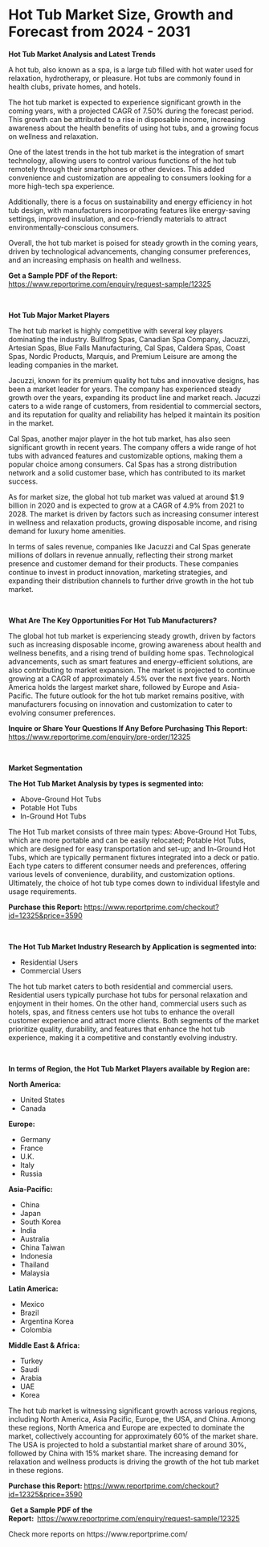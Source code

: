 <p><h1>Hot Tub Market Size, Growth and Forecast from 2024 - 2031</h1></p><p><strong>Hot Tub Market Analysis and Latest Trends</strong></p>
<p><p>A hot tub, also known as a spa, is a large tub filled with hot water used for relaxation, hydrotherapy, or pleasure. Hot tubs are commonly found in health clubs, private homes, and hotels.</p><p>The hot tub market is expected to experience significant growth in the coming years, with a projected CAGR of 7.50% during the forecast period. This growth can be attributed to a rise in disposable income, increasing awareness about the health benefits of using hot tubs, and a growing focus on wellness and relaxation.</p><p>One of the latest trends in the hot tub market is the integration of smart technology, allowing users to control various functions of the hot tub remotely through their smartphones or other devices. This added convenience and customization are appealing to consumers looking for a more high-tech spa experience.</p><p>Additionally, there is a focus on sustainability and energy efficiency in hot tub design, with manufacturers incorporating features like energy-saving settings, improved insulation, and eco-friendly materials to attract environmentally-conscious consumers.</p><p>Overall, the hot tub market is poised for steady growth in the coming years, driven by technological advancements, changing consumer preferences, and an increasing emphasis on health and wellness.</p></p>
<p><strong>Get a Sample PDF of the Report:&nbsp;</strong> <a href="https://www.reportprime.com/enquiry/request-sample/12325">https://www.reportprime.com/enquiry/request-sample/12325</a></p>
<p>&nbsp;</p>
<p><strong>Hot Tub Major Market Players</strong></p>
<p><p>The hot tub market is highly competitive with several key players dominating the industry. Bullfrog Spas, Canadian Spa Company, Jacuzzi, Artesian Spas, Blue Falls Manufacturing, Cal Spas, Caldera Spas, Coast Spas, Nordic Products, Marquis, and Premium Leisure are among the leading companies in the market.</p><p>Jacuzzi, known for its premium quality hot tubs and innovative designs, has been a market leader for years. The company has experienced steady growth over the years, expanding its product line and market reach. Jacuzzi caters to a wide range of customers, from residential to commercial sectors, and its reputation for quality and reliability has helped it maintain its position in the market.</p><p>Cal Spas, another major player in the hot tub market, has also seen significant growth in recent years. The company offers a wide range of hot tubs with advanced features and customizable options, making them a popular choice among consumers. Cal Spas has a strong distribution network and a solid customer base, which has contributed to its market success.</p><p>As for market size, the global hot tub market was valued at around $1.9 billion in 2020 and is expected to grow at a CAGR of 4.9% from 2021 to 2028. The market is driven by factors such as increasing consumer interest in wellness and relaxation products, growing disposable income, and rising demand for luxury home amenities.</p><p>In terms of sales revenue, companies like Jacuzzi and Cal Spas generate millions of dollars in revenue annually, reflecting their strong market presence and customer demand for their products. These companies continue to invest in product innovation, marketing strategies, and expanding their distribution channels to further drive growth in the hot tub market.</p></p>
<p>&nbsp;</p>
<p><strong>What Are The Key Opportunities For Hot Tub Manufacturers?</strong></p>
<p><p>The global hot tub market is experiencing steady growth, driven by factors such as increasing disposable income, growing awareness about health and wellness benefits, and a rising trend of building home spas. Technological advancements, such as smart features and energy-efficient solutions, are also contributing to market expansion. The market is projected to continue growing at a CAGR of approximately 4.5% over the next five years. North America holds the largest market share, followed by Europe and Asia-Pacific. The future outlook for the hot tub market remains positive, with manufacturers focusing on innovation and customization to cater to evolving consumer preferences.</p></p>
<p><strong>Inquire or Share Your Questions If Any Before Purchasing This Report:</strong> <a href="https://www.reportprime.com/enquiry/pre-order/12325">https://www.reportprime.com/enquiry/pre-order/12325</a></p>
<p>&nbsp;</p>
<p><strong>Market Segmentation</strong></p>
<p><strong>The Hot Tub Market Analysis by types is segmented into:</strong></p>
<p><ul><li>Above-Ground Hot Tubs</li><li>Potable Hot Tubs</li><li>In-Ground Hot Tubs</li></ul></p>
<p><p>The Hot Tub market consists of three main types: Above-Ground Hot Tubs, which are more portable and can be easily relocated; Potable Hot Tubs, which are designed for easy transportation and set-up; and In-Ground Hot Tubs, which are typically permanent fixtures integrated into a deck or patio. Each type caters to different consumer needs and preferences, offering various levels of convenience, durability, and customization options. Ultimately, the choice of hot tub type comes down to individual lifestyle and usage requirements.</p></p>
<p><strong>Purchase this Report:&nbsp;</strong><a href="https://www.reportprime.com/checkout?id=12325&price=3590">https://www.reportprime.com/checkout?id=12325&price=3590</a></p>
<p>&nbsp;</p>
<p><strong>The Hot Tub Market Industry Research by Application is segmented into:</strong></p>
<p><ul><li>Residential Users</li><li>Commercial Users</li></ul></p>
<p><p>The hot tub market caters to both residential and commercial users. Residential users typically purchase hot tubs for personal relaxation and enjoyment in their homes. On the other hand, commercial users such as hotels, spas, and fitness centers use hot tubs to enhance the overall customer experience and attract more clients. Both segments of the market prioritize quality, durability, and features that enhance the hot tub experience, making it a competitive and constantly evolving industry.</p></p>
<p>&nbsp;</p>
<p><strong>In terms of Region, the Hot Tub Market Players available by Region are:</strong></p>
<p>
    <p> <strong> North America: </strong>
        <ul>
            <li>United States</li>
            <li>Canada</li>
        </ul>
        </p> 
    <p> <strong> Europe: </strong>
        <ul>
            <li>Germany</li>
            <li>France</li>
            <li>U.K.</li>
            <li>Italy</li>
            <li>Russia</li>
        </ul>
        </p> 
    <p> <strong> Asia-Pacific: </strong>
        <ul>
            <li>China</li>
            <li>Japan</li>
            <li>South Korea</li>
            <li>India</li>
            <li>Australia</li>
            <li>China Taiwan</li>
            <li>Indonesia</li>
            <li>Thailand</li>
            <li>Malaysia</li>
        </ul>
        </p> 
    <p> <strong> Latin America: </strong>
        <ul>
            <li>Mexico</li>
            <li>Brazil</li>
            <li>Argentina Korea</li>
            <li>Colombia</li>
        </ul>
        </p> 
    <p> <strong> Middle East & Africa: </strong>
        <ul>
            <li>Turkey</li>
            <li>Saudi</li>
            <li>Arabia</li>
            <li>UAE</li>
            <li>Korea</li>
        </ul>
    </p>
    </p>
<p><p>The hot tub market is witnessing significant growth across various regions, including North America, Asia Pacific, Europe, the USA, and China. Among these regions, North America and Europe are expected to dominate the market, collectively accounting for approximately 60% of the market share. The USA is projected to hold a substantial market share of around 30%, followed by China with 15% market share. The increasing demand for relaxation and wellness products is driving the growth of the hot tub market in these regions.</p></p>
<p><strong>Purchase this Report: </strong><a href="https://www.reportprime.com/checkout?id=12325&price=3590">https://www.reportprime.com/checkout?id=12325&price=3590</a></p>
<p>&nbsp;<strong>Get a Sample PDF of the Report:&nbsp;&nbsp;</strong><a href="https://www.reportprime.com/enquiry/request-sample/12325">https://www.reportprime.com/enquiry/request-sample/12325</a></p>
<p><strong></strong></p>
<p>Check more reports on https://www.reportprime.com/</p>
